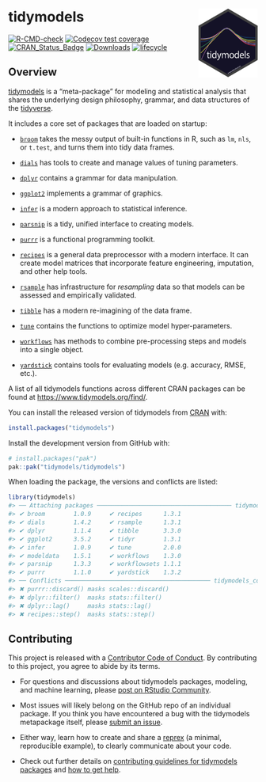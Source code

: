 
<!-- README.md is generated from README.Rmd. Please edit that file -->

# tidymodels <a href='https://tidymodels.tidymodels.org'><img src='man/figures/logo.png' align="right" height="139" /></a>

<!-- badges: start -->

[![R-CMD-check](https://github.com/tidymodels/tidymodels/actions/workflows/R-CMD-check.yaml/badge.svg)](https://github.com/tidymodels/tidymodels/actions/workflows/R-CMD-check.yaml)
[![Codecov test
coverage](https://codecov.io/gh/tidymodels/tidymodels/branch/main/graph/badge.svg)](https://app.codecov.io/gh/tidymodels/tidymodels?branch=main)
[![CRAN_Status_Badge](https://www.r-pkg.org/badges/version/tidymodels)](https://CRAN.r-project.org/package=tidymodels)
[![Downloads](https://cranlogs.r-pkg.org/badges/tidymodels)](https://CRAN.r-project.org/package=tidymodels)
[![lifecycle](https://img.shields.io/badge/lifecycle-stable-brightgreen.svg)](https://lifecycle.r-lib.org/articles/stages.html)
<!-- badges: end -->

## Overview

[tidymodels](https://www.tidymodels.org/) is a “meta-package” for
modeling and statistical analysis that shares the underlying design
philosophy, grammar, and data structures of the
[tidyverse](https://www.tidyverse.org/).

It includes a core set of packages that are loaded on startup:

- [`broom`](https://broom.tidymodels.org/) takes the messy output of
  built-in functions in R, such as `lm`, `nls`, or `t.test`, and turns
  them into tidy data frames.

- [`dials`](https://dials.tidymodels.org) has tools to create and manage
  values of tuning parameters.

- [`dplyr`](https://dplyr.tidyverse.org) contains a grammar for data
  manipulation.

- [`ggplot2`](https://ggplot2.tidyverse.org) implements a grammar of
  graphics.

- [`infer`](https://infer.tidymodels.org) is a modern approach to
  statistical inference.

- [`parsnip`](https://parsnip.tidymodels.org) is a tidy, unified
  interface to creating models.

- [`purrr`](https://purrr.tidyverse.org) is a functional programming
  toolkit.

- [`recipes`](https://recipes.tidymodels.org) is a general data
  preprocessor with a modern interface. It can create model matrices
  that incorporate feature engineering, imputation, and other help
  tools.

- [`rsample`](https://rsample.tidymodels.org) has infrastructure for
  *resampling* data so that models can be assessed and empirically
  validated.

- [`tibble`](https://tibble.tidyverse.org) has a modern re-imagining of
  the data frame.

- [`tune`](https://tune.tidymodels.org) contains the functions to
  optimize model hyper-parameters.

- [`workflows`](https://workflows.tidymodels.org) has methods to combine
  pre-processing steps and models into a single object.

- [`yardstick`](https://yardstick.tidymodels.org) contains tools for
  evaluating models (e.g. accuracy, RMSE, etc.).

A list of all tidymodels functions across different CRAN packages can be
found at <https://www.tidymodels.org/find/>.

You can install the released version of tidymodels from
[CRAN](https://CRAN.r-project.org) with:

``` r
install.packages("tidymodels")
```

Install the development version from GitHub with:

``` r
# install.packages("pak")
pak::pak("tidymodels/tidymodels")
```

When loading the package, the versions and conflicts are listed:

``` r
library(tidymodels)
#> ── Attaching packages ────────────────────────────────────── tidymodels 1.4.0 ──
#> ✔ broom        1.0.9     ✔ recipes      1.3.1
#> ✔ dials        1.4.2     ✔ rsample      1.3.1
#> ✔ dplyr        1.1.4     ✔ tibble       3.3.0
#> ✔ ggplot2      3.5.2     ✔ tidyr        1.3.1
#> ✔ infer        1.0.9     ✔ tune         2.0.0
#> ✔ modeldata    1.5.1     ✔ workflows    1.3.0
#> ✔ parsnip      1.3.3     ✔ workflowsets 1.1.1
#> ✔ purrr        1.1.0     ✔ yardstick    1.3.2
#> ── Conflicts ───────────────────────────────────────── tidymodels_conflicts() ──
#> ✖ purrr::discard() masks scales::discard()
#> ✖ dplyr::filter()  masks stats::filter()
#> ✖ dplyr::lag()     masks stats::lag()
#> ✖ recipes::step()  masks stats::step()
```

## Contributing

This project is released with a [Contributor Code of
Conduct](https://contributor-covenant.org/version/2/1/CODE_OF_CONDUCT.html).
By contributing to this project, you agree to abide by its terms.

- For questions and discussions about tidymodels packages, modeling, and
  machine learning, please [post on RStudio
  Community](https://forum.posit.co/new-topic?category_id=15&tags=tidymodels,question).

- Most issues will likely belong on the GitHub repo of an individual
  package. If you think you have encountered a bug with the tidymodels
  metapackage itself, please [submit an
  issue](https://github.com/tidymodels/tidymodels/issues).

- Either way, learn how to create and share a
  [reprex](https://reprex.tidyverse.org/articles/articles/learn-reprex.html)
  (a minimal, reproducible example), to clearly communicate about your
  code.

- Check out further details on [contributing guidelines for tidymodels
  packages](https://www.tidymodels.org/contribute/) and [how to get
  help](https://www.tidymodels.org/help/).
